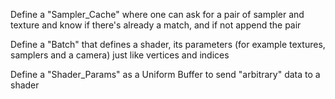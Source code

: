 Define a "Sampler_Cache" where one can ask for a pair of sampler and texture and know if there's already a match, and if not append the pair

Define a "Batch" that defines a shader, its parameters (for example textures, samplers and a camera) just like vertices and indices

Define a "Shader_Params" as a Uniform Buffer to send "arbitrary" data to a shader
